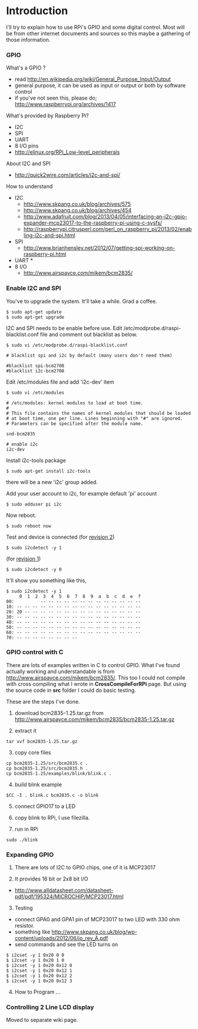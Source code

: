 # Introduction #

I'll try to explain how to use RPi's GPIO and some digital control. Most will be from other internet documents and sources so this maybe a gathering of those information.


### GPIO ###

What's a GPIO ?
  * read http://en.wikipedia.org/wiki/General_Purpose_Input/Output
  * general purpose, it can be used as input or output or both by software control
  * if you've not seen this, please do; http://www.raspberrypi.org/archives/1417

What's provided by Raspberry Pi?
  * I2C
  * SPI
  * UART
  * 8 I/O pins
  * http://elinux.org/RPi_Low-level_peripherals

About I2C and SPI
  * http://quick2wire.com/articles/i2c-and-spi/

How to understand
  * I2C
    * http://www.skpang.co.uk/blog/archives/575
    * http://www.skpang.co.uk/blog/archives/454
    * http://www.adafruit.com/blog/2013/04/05/interfacing-an-i2c-gpio-expander-mcp23017-to-the-raspberry-pi-using-c-sysfs/
    * http://raspberrypi.citrusperl.com/perl_on_raspberry_pi/2013/02/enabling-i2c-and-spi.html
  * SPI
    * http://www.brianhensley.net/2012/07/getting-spi-working-on-raspberry-pi.html
  * UART
    * 
  * 8 I/O
    * http://www.airspayce.com/mikem/bcm2835/

### Enable I2C and SPI ###

You've to upgrade the system. It'll take a while. Grad a coffee.
```
$ sudo apt-get update
$ sudo apt-get upgrade
```

I2C and SPI needs to be enable before use. Edit /etc/modprobe.d/raspi-blacklist.conf file and comment out blacklist as below.
```
$ sudo vi /etc/modprobe.d/raspi-blacklist.conf
```
```
# blacklist spi and i2c by default (many users don't need them)

#blacklist spi-bcm2708
#blacklist i2c-bcm2708
```

Edit /etc/modules file and add 'i2c-dev' item
```
$ sudo vi /etc/modules
```
```
# /etc/modules: kernel modules to load at boot time.
#
# This file contains the names of kernel modules that should be loaded
# at boot time, one per line. Lines beginning with "#" are ignored.
# Parameters can be specified after the module name.

snd-bcm2835

# enable i2c
i2c-dev
```

Install i2c-tools package
```
$ sudo apt-get install i2c-tools
```
there will be a new 'i2c' group added.

Add your user account to i2c, for example default 'pi' account
```
$ sudo adduser pi i2c
```

Now reboot.
```
$ sudo reboot now
```

Test and device is connected (for [revision 2](https://code.google.com/p/raspberrypi-basic/source/detail?r=2))
```
$ sudo i2cdetect -y 1
```
(for [revision 1](https://code.google.com/p/raspberrypi-basic/source/detail?r=1))
```
$ sudo i2cdetect -y 0
```

It'll show you something like this,
```
$ sudo i2cdetect -y 1
     0  1  2  3  4  5  6  7  8  9  a  b  c  d  e  f
00:          -- -- -- -- -- -- -- -- -- -- -- -- --
10: -- -- -- -- -- -- -- -- -- -- -- -- -- -- -- --
20: 20 -- -- -- -- -- -- -- -- -- -- -- -- -- -- --
30: -- -- -- -- -- -- -- -- -- -- -- -- -- -- -- --
40: -- -- -- -- -- -- -- -- -- -- -- -- -- -- -- --
50: -- -- -- -- -- -- -- -- -- -- -- -- -- -- -- --
60: -- -- -- -- -- -- -- -- -- -- -- -- -- -- -- --
70: -- -- -- -- -- -- -- --
```

### GPIO control with C ###

There are lots of examples written in C to control GPIO.
What I've found actually working and understandable is from http://www.airspayce.com/mikem/bcm2835/.
This too I could not compile with cross compiling what I wrote in **CrossCompileForRPi** page.
But using the source code in **src** folder I could do basic testing.

These are the steps I've done.

1) download bcm2835-1.25.tar.gz from http://www.airspayce.com/mikem/bcm2835/bcm2835-1.25.tar.gz

2) extract it
```
tar xvf bcm2835-1.25.tar.gz
```

3) copy core files
```
cp bcm2835-1.25/src/bcm2835.c .
cp bcm2835-1.25/src/bcm2835.h .
cp bcm2835-1.25/examples/blink/blink.c .
```

4) build blink example
```
$CC -I . blink.c bcm2835.c -o blink
```

5) connect GPIO17 to a LED

6) copy blink to RPi, I use filezilla.

7) run in RPi
```
sudo ./blink
```


### Expanding GPIO ###

1) There are lots of I2C to GPIO chips, one of it is MCP23017

2) It provides 16 bit or 2x8 bit I/O
  * http://www.alldatasheet.com/datasheet-pdf/pdf/195324/MICROCHIP/MCP23017.html

3) Testing

  * connect GPA0 and GPA1 pin of MCP23017 to two LED with 330 ohm resistor.
  * something like http://www.skpang.co.uk/blog/wp-content/uploads/2012/06/io_rev_A.pdf
  * send commands and see the LED turns on
```
$ i2cset -y 1 0x20 0 0
$ i2cset -y 1 0x20 1 0
$ i2cset -y 1 0x20 0x12 0
$ i2cset -y 1 0x20 0x12 1
$ i2cset -y 1 0x20 0x12 2
$ i2cset -y 1 0x20 0x12 3
```


4) How to Program
...

### Controlling 2 Line LCD display ###

Moved to separate wiki page.